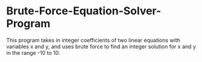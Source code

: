 # Brute-Force-Equation-Solver-Program

This program takes in integer coefficients of two linear equations with variables x and y, and uses brute force to find an integer solution for x and y in the range -10 to 10.
